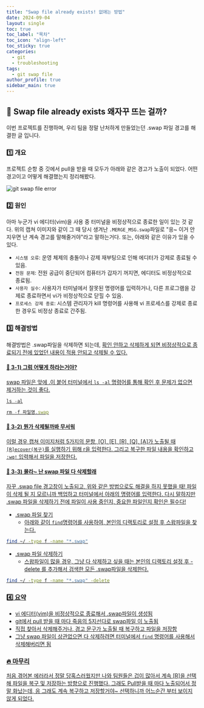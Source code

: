```yaml
---
title: "Swap file already exists! 없애는 방법"
date: 2024-09-04
layout: single
toc: true
toc_label: "목차"
toc_icon: "align-left"
toc_sticky: true
categories:
  - git
  - troubleshooting
tags:
  - git swap file
author_profile: true
sidebar_main: true
---
```


## :ledger: Swap file already exists 왜자꾸 뜨는 걸까?

이번 프로젝트를 진행하며, 우리 팀을 정말 난처하게 만들었는던 .swap 파일 경고를 해결한 글 입니다.

### :one: 개요

프로젝트 순항 중 깃에서 pull을 받을 때 모두가 아래와 같은 경고가 노출이 되었다. 어떤 경고이고 어떻게 해결했는지 정리해봤다.

![git swap file error](https://github.com/user-attachments/assets/a9e4f436-50f8-47d7-b624-314710ce3ec8)

### :two: 원인

아마 누군가 vi 에디터(vim)을 사용 중 터미널을 비정상적으로 종료한 일이 있는 것 같다. 위의 캡쳐 이미지와 같이 그 때 당시 생겨난 `.MERGE_MSG.swap`파일로 "응~ 이거 안지우면 난 계속 경고를 말해줄거야"라고 말하는거다. 또는, 아래와 같은 이유가 있을 수 있다.

- `시스템 오류`: 운영 체제의 충돌이나 강제 재부팅으로 인해 에디터가 강제로 종료될 수 있음.
- `전원 문제`: 전원 공급이 중단되어 컴퓨터가 갑자기 꺼지면, 에디터도 비정상적으로 종료됨.
- `사용자 실수`: 사용자가 터미널에서 잘못된 명령어를 입력하거나, 다른 프로그램을 강제로 종료하면서 vi가 비정상적으로 닫힐 수 있음.
- `프로세스 강제 종료`: 시스템 관리자가 kill 명령어를 사용해 vi 프로세스를 강제로 종료한 경우도 비정상 종료로 간주됨.

### :three: 해결방법

해결방법은 .swap파일을 삭제하면 되는데, <u>확인 안하고 삭제하게 되면 비정상적으로 종료되기 전에 있었던 내용이 적용 안되고 삭제<u>될 수 있다.

#### :pushpin: 3-1) 그럼 어떻게 하라는거야?

swap 파일은 앞에 .이 붙어 터미널에서 `ls -al` 명령어를 통해 확인 후 문제가 없으면 제거하는 것이 좋다.

```jsx
ls -al

rm -f 파일명.swap
```

#### :pushpin: 3-2) 뭔가 삭제될까봐 무서워

이럴 경우 캡쳐 이미지처럼 5가지의 문항, [O], [E], [R], [Q], [A]가 노출될 때 `[R]ecover(복구)`를 실행하기 위해 r을 입력한다. 그리고 복구한 파일 내용을 확인하고 `:wq!` 입력해서 파일을 저장한다.

#### :pushpin: 3-3) 몰라~ 난 swap 파일 다 삭제할래

자꾸 .swap file 경고창이 노출되고, 위와 같은 방법으로도 해결을 하지 못했을 때! 파일이 삭제 될 지 모르니까 백업하고 터미널에서 아래의 명령어를 입력한다. 다시 말하지만 <u>.swap 파일을 삭제하기 전에 파일이 사용 중인지, 중요한 파일인지 확인</u>은 필수다!

- .swap 파일 찾기
  - 아래와 같이 `find`명령어를 사용하여, 본인의 디랙토리로 설정 후 스왑파일을 찾는다.

```bash
find ~/ -type f -name "*.swap"
```

- .swap 파일 삭제하기
  - 스왑파일이 많을 경우, 그냥 다 삭제하고 싶을 때는 본인의 디랙토리 설정 후 -delete 를 추가해서 검색한 모든 .swap파일을 삭제한다.

```bash
find ~/ -type f -name "*.swap" -delete
```

### :four: 요약

- vi 에디터(vim)을 비정상적으로 종료해서 .swap파일이 생성됨
- git에서 pull 받을 때 마다 죽음의 5지선다로 swap파일 이 노출됨
- 직접 찾아서 삭제해주거나, 경고 문구가 노출될 때 복구하고 파일을 저장함
- 그냥 swap 파일이 상관없으면 다 삭제하려면 터미널에서 `find` 명령어를 사용해서 삭제해버리면 됨

### :fire: 마무리

처음 겪어본 에러라서 정말 당혹스러웠지만 나와 팀원들은 겁이 많아서 계속 [R]을 선택해 파일을 복구 및 저장하는 방향으로 진행했다. 그래도 Pull받을 때 마다 노출되어서 정말 화났는데, <u>응 그래도 계속 복구하고 저장할거야~</u> 선택하니까 어느순간 부터 보이지 않게 되었다.
